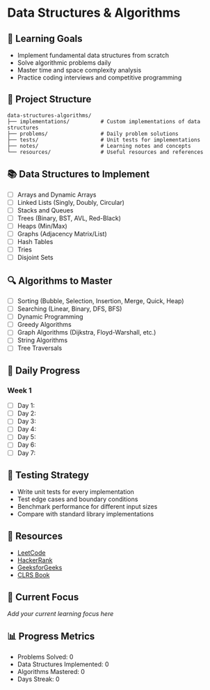 # Data Structures & Algorithms

## 🎯 Learning Goals
- Implement fundamental data structures from scratch
- Solve algorithmic problems daily
- Master time and space complexity analysis
- Practice coding interviews and competitive programming

## 📁 Project Structure
```
data-structures-algorithms/
├── implementations/          # Custom implementations of data structures
├── problems/                 # Daily problem solutions
├── tests/                    # Unit tests for implementations
├── notes/                    # Learning notes and concepts
└── resources/                # Useful resources and references
```

## 📚 Data Structures to Implement
- [ ] Arrays and Dynamic Arrays
- [ ] Linked Lists (Singly, Doubly, Circular)
- [ ] Stacks and Queues
- [ ] Trees (Binary, BST, AVL, Red-Black)
- [ ] Heaps (Min/Max)
- [ ] Graphs (Adjacency Matrix/List)
- [ ] Hash Tables
- [ ] Tries
- [ ] Disjoint Sets

## 🔍 Algorithms to Master
- [ ] Sorting (Bubble, Selection, Insertion, Merge, Quick, Heap)
- [ ] Searching (Linear, Binary, DFS, BFS)
- [ ] Dynamic Programming
- [ ] Greedy Algorithms
- [ ] Graph Algorithms (Dijkstra, Floyd-Warshall, etc.)
- [ ] String Algorithms
- [ ] Tree Traversals

## 📝 Daily Progress
### Week 1
- [ ] Day 1:
- [ ] Day 2:
- [ ] Day 3:
- [ ] Day 4:
- [ ] Day 5:
- [ ] Day 6:
- [ ] Day 7:

## 🧪 Testing Strategy
- Write unit tests for every implementation
- Test edge cases and boundary conditions
- Benchmark performance for different input sizes
- Compare with standard library implementations

## 📖 Resources
- [LeetCode](https://leetcode.com/)
- [HackerRank](https://www.hackerrank.com/)
- [GeeksforGeeks](https://www.geeksforgeeks.org/)
- [CLRS Book](https://en.wikipedia.org/wiki/Introduction_to_Algorithms)

## 🎯 Current Focus
*Add your current learning focus here*

## 📊 Progress Metrics
- Problems Solved: 0
- Data Structures Implemented: 0
- Algorithms Mastered: 0
- Days Streak: 0